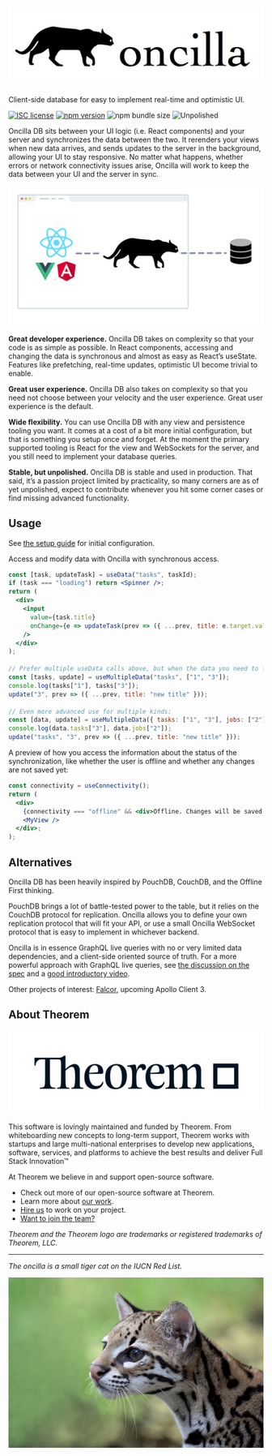 # ![Oncilla logo](docs/images/logo/combined.png)

Client-side database for easy to implement real-time and optimistic UI.

[![ISC license](https://img.shields.io/badge/license-ISC-blue.svg?style=flat-square)](https://github.com/facebook/react/blob/master/LICENSE) [![npm version](https://img.shields.io/npm/v/oncilla.svg?style=flat-square)](https://www.npmjs.com/package/oncilla) ![npm bundle size](https://img.shields.io/bundlephobia/minzip/oncilla.svg?label=size&style=flat-square) ![Unpolished](https://img.shields.io/badge/stability-unpolished-yellow.svg?style=flat-square)

Oncilla DB sits between your UI logic (i.e. React components) and your server and synchronizes the data between the two. It rerenders your views when new data arrives, and sends updates to the server in the background, allowing your UI to stay responsive. No matter what happens, whether errors or network connectivity issues arise, Oncilla will work to keep the data between your UI and the server in sync.

![Diagram: Oncilla sits between React/Vue.js/Angular and a server database](docs/images/diagram.png)

**Great developer experience.** Oncilla DB takes on complexity so that your code is as simple as possible. In React components, accessing and changing the data is synchronous and almost as easy as React’s useState. Features like prefetching, real-time updates, optimistic UI become trivial to enable.

**Great user experience.** Oncilla DB also takes on complexity so that you need not choose between your velocity and the user experience. Great user experience is the default.

**Wide flexibility.** You can use Oncilla DB with any view and persistence tooling you want. It comes at a cost of a bit more initial configuration, but that is something you setup once and forget. At the moment the primary supported tooling is React for the view and WebSockets for the server, and you still need to implement your database queries.

**Stable, but unpolished.** Oncilla DB is stable and used in production. That said, it’s a passion project limited by practicality, so many corners are as of yet unpolished, expect to contribute whenever you hit some corner cases or find missing advanced functionality.

## Usage

See [the setup guide](docs/README.md) for initial configuration.

Access and modify data with Oncilla with synchronous access.

```jsx
const [task, updateTask] = useData("tasks", taskId);
if (task === "loading") return <Spinner />;
return (
  <div>
    <input
      value={task.title}
      onChange={e => updateTask(prev => ({ ...prev, title: e.target.value }))}
    />
  </div>
);

// Prefer multiple useData calls above, but when the data you need to fetch is dynamic in its length, useMultipleData can help:
const [tasks, update] = useMultipleData("tasks", ["1", "3"]);
console.log(tasks["1"], tasks["3"]);
update("3", prev => ({ ...prev, title: "new title" }));

// Even more advanced use for multiple kinds:
const [data, update] = useMultipleData({ tasks: ["1", "3"], jobs: ["2"] });
console.log(data.tasks["3"], data.jobs["2"]);
update("tasks", "3", prev => ({ ...prev, title: "new title" }));
```

A preview of how you access the information about the status of the synchronization, like whether the user is offline and whether any changes are not saved yet:

```jsx
const connectivity = useConnectivity();
return (
  <div>
    {connectivity === "offline" && <div>Offline. Changes will be saved when you go online.</div>}
    <MyView />
  </div>;
);
```

## Alternatives

Oncilla DB has been heavily inspired by PouchDB, CouchDB, and the Offline First thinking.

PouchDB brings a lot of battle-tested power to the table, but it relies on the CouchDB protocol for replication. Oncilla allows you to define your own replication protocol that will fit your API, or use a small Oncilla WebSocket protocol that is easy to implement in whichever backend.

Oncilla is in essence GraphQL live queries with no or very limited data dependencies, and a client-side oriented source of truth. For a more powerful approach with GraphQL live queries, see [the discussion on the spec](https://github.com/graphql/graphql-spec/issues/386) and a [good introductory video](https://www.youtube.com/watch?v=BSw05rJaCpA).

Other projects of interest: [Falcor](https://netflix.github.io/falcor/), upcoming Apollo Client 3.

## About Theorem

![Theorem](docs/images/theorem.jpg)

This software is lovingly maintained and funded by Theorem.
From whiteboarding new concepts to long-term support, Theorem works with startups and large multi-national enterprises to develop new applications, software, services, and platforms to achieve the best results and deliver Full Stack Innovation™

At Theorem we believe in and support open-source software.

- Check out more of our open-source software at Theorem.
- Learn more about [our work](https://theorem.co/portfolio).
- [Hire us](https://theorem.co/contact) to work on your project.
- [Want to join the team?](https://theorem.co/careers)

_Theorem and the Theorem logo are trademarks or registered trademarks of Theorem, LLC._

---

_The oncilla is a small tiger cat on the IUCN Red List._

![Photo of an Oncilla](docs/images/barranquilla.jpg)
